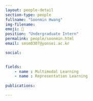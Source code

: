 ```yaml
---
layout: people-detail
section-type: people
fullname: "Soonmin Hwang"
img-filename: 
emoji: 🐉
position: "Undergraduate Intern"
permalink: people/soonmin.html
email: smsm0307@yonsei.ac.kr

social:

 
fields:
    - name : Multimodal Learning
    - name : Representation Learning
        
publications:

---
```

